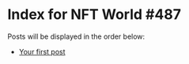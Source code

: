# Index for NFT World #487
Posts will be displayed in the order below:

- [Your first post](./001-first.md)

